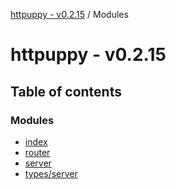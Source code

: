 [httpuppy - v0.2.15](README.md) / Modules

# httpuppy - v0.2.15

## Table of contents

### Modules

- [index](modules/index.md)
- [router](modules/router.md)
- [server](modules/server.md)
- [types/server](modules/types_server.md)

